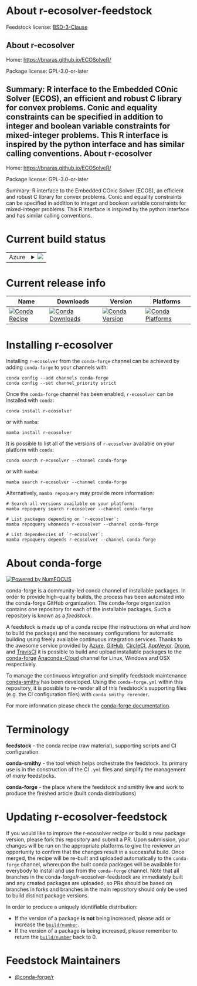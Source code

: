 About r-ecosolver-feedstock
===========================

Feedstock license: [BSD-3-Clause](https://github.com/conda-forge/r-ecosolver-feedstock/blob/main/LICENSE.txt)

About r-ecosolver
-----------------

Home: https://bnaras.github.io/ECOSolveR/

Package license: GPL-3.0-or-later

Summary: R interface to the Embedded COnic Solver (ECOS), an efficient and robust C library for convex problems. Conic and equality constraints can be specified in addition to integer and boolean variable constraints for mixed-integer problems. This R interface is inspired by the python interface and has similar calling conventions.
About r-ecosolver
-----------------

Home: https://bnaras.github.io/ECOSolveR/

Package license: GPL-3.0-or-later

Summary: R interface to the Embedded COnic Solver (ECOS), an efficient and robust C library for convex problems. Conic and equality constraints can be specified in addition to integer and boolean variable constraints for mixed-integer problems. This R interface is inspired by the python interface and has similar calling conventions.

Current build status
====================


<table>
    
  <tr>
    <td>Azure</td>
    <td>
      <details>
        <summary>
          <a href="https://dev.azure.com/conda-forge/feedstock-builds/_build/latest?definitionId=14633&branchName=main">
            <img src="https://dev.azure.com/conda-forge/feedstock-builds/_apis/build/status/r-ecosolver-feedstock?branchName=main">
          </a>
        </summary>
        <table>
          <thead><tr><th>Variant</th><th>Status</th></tr></thead>
          <tbody><tr>
              <td>linux_64_r_base4.1</td>
              <td>
                <a href="https://dev.azure.com/conda-forge/feedstock-builds/_build/latest?definitionId=14633&branchName=main">
                  <img src="https://dev.azure.com/conda-forge/feedstock-builds/_apis/build/status/r-ecosolver-feedstock?branchName=main&jobName=linux&configuration=linux%20linux_64_r_base4.1" alt="variant">
                </a>
              </td>
            </tr><tr>
              <td>linux_64_r_base4.2</td>
              <td>
                <a href="https://dev.azure.com/conda-forge/feedstock-builds/_build/latest?definitionId=14633&branchName=main">
                  <img src="https://dev.azure.com/conda-forge/feedstock-builds/_apis/build/status/r-ecosolver-feedstock?branchName=main&jobName=linux&configuration=linux%20linux_64_r_base4.2" alt="variant">
                </a>
              </td>
            </tr><tr>
              <td>osx_64_r_base4.1</td>
              <td>
                <a href="https://dev.azure.com/conda-forge/feedstock-builds/_build/latest?definitionId=14633&branchName=main">
                  <img src="https://dev.azure.com/conda-forge/feedstock-builds/_apis/build/status/r-ecosolver-feedstock?branchName=main&jobName=osx&configuration=osx%20osx_64_r_base4.1" alt="variant">
                </a>
              </td>
            </tr><tr>
              <td>osx_64_r_base4.2</td>
              <td>
                <a href="https://dev.azure.com/conda-forge/feedstock-builds/_build/latest?definitionId=14633&branchName=main">
                  <img src="https://dev.azure.com/conda-forge/feedstock-builds/_apis/build/status/r-ecosolver-feedstock?branchName=main&jobName=osx&configuration=osx%20osx_64_r_base4.2" alt="variant">
                </a>
              </td>
            </tr><tr>
              <td>win_64</td>
              <td>
                <a href="https://dev.azure.com/conda-forge/feedstock-builds/_build/latest?definitionId=14633&branchName=main">
                  <img src="https://dev.azure.com/conda-forge/feedstock-builds/_apis/build/status/r-ecosolver-feedstock?branchName=main&jobName=win&configuration=win%20win_64_" alt="variant">
                </a>
              </td>
            </tr>
          </tbody>
        </table>
      </details>
    </td>
  </tr>
</table>

Current release info
====================

| Name | Downloads | Version | Platforms |
| --- | --- | --- | --- |
| [![Conda Recipe](https://img.shields.io/badge/recipe-r--ecosolver-green.svg)](https://anaconda.org/conda-forge/r-ecosolver) | [![Conda Downloads](https://img.shields.io/conda/dn/conda-forge/r-ecosolver.svg)](https://anaconda.org/conda-forge/r-ecosolver) | [![Conda Version](https://img.shields.io/conda/vn/conda-forge/r-ecosolver.svg)](https://anaconda.org/conda-forge/r-ecosolver) | [![Conda Platforms](https://img.shields.io/conda/pn/conda-forge/r-ecosolver.svg)](https://anaconda.org/conda-forge/r-ecosolver) |

Installing r-ecosolver
======================

Installing `r-ecosolver` from the `conda-forge` channel can be achieved by adding `conda-forge` to your channels with:

```
conda config --add channels conda-forge
conda config --set channel_priority strict
```

Once the `conda-forge` channel has been enabled, `r-ecosolver` can be installed with `conda`:

```
conda install r-ecosolver
```

or with `mamba`:

```
mamba install r-ecosolver
```

It is possible to list all of the versions of `r-ecosolver` available on your platform with `conda`:

```
conda search r-ecosolver --channel conda-forge
```

or with `mamba`:

```
mamba search r-ecosolver --channel conda-forge
```

Alternatively, `mamba repoquery` may provide more information:

```
# Search all versions available on your platform:
mamba repoquery search r-ecosolver --channel conda-forge

# List packages depending on `r-ecosolver`:
mamba repoquery whoneeds r-ecosolver --channel conda-forge

# List dependencies of `r-ecosolver`:
mamba repoquery depends r-ecosolver --channel conda-forge
```


About conda-forge
=================

[![Powered by
NumFOCUS](https://img.shields.io/badge/powered%20by-NumFOCUS-orange.svg?style=flat&colorA=E1523D&colorB=007D8A)](https://numfocus.org)

conda-forge is a community-led conda channel of installable packages.
In order to provide high-quality builds, the process has been automated into the
conda-forge GitHub organization. The conda-forge organization contains one repository
for each of the installable packages. Such a repository is known as a *feedstock*.

A feedstock is made up of a conda recipe (the instructions on what and how to build
the package) and the necessary configurations for automatic building using freely
available continuous integration services. Thanks to the awesome service provided by
[Azure](https://azure.microsoft.com/en-us/services/devops/), [GitHub](https://github.com/),
[CircleCI](https://circleci.com/), [AppVeyor](https://www.appveyor.com/),
[Drone](https://cloud.drone.io/welcome), and [TravisCI](https://travis-ci.com/)
it is possible to build and upload installable packages to the
[conda-forge](https://anaconda.org/conda-forge) [Anaconda-Cloud](https://anaconda.org/)
channel for Linux, Windows and OSX respectively.

To manage the continuous integration and simplify feedstock maintenance
[conda-smithy](https://github.com/conda-forge/conda-smithy) has been developed.
Using the ``conda-forge.yml`` within this repository, it is possible to re-render all of
this feedstock's supporting files (e.g. the CI configuration files) with ``conda smithy rerender``.

For more information please check the [conda-forge documentation](https://conda-forge.org/docs/).

Terminology
===========

**feedstock** - the conda recipe (raw material), supporting scripts and CI configuration.

**conda-smithy** - the tool which helps orchestrate the feedstock.
                   Its primary use is in the construction of the CI ``.yml`` files
                   and simplify the management of *many* feedstocks.

**conda-forge** - the place where the feedstock and smithy live and work to
                  produce the finished article (built conda distributions)


Updating r-ecosolver-feedstock
==============================

If you would like to improve the r-ecosolver recipe or build a new
package version, please fork this repository and submit a PR. Upon submission,
your changes will be run on the appropriate platforms to give the reviewer an
opportunity to confirm that the changes result in a successful build. Once
merged, the recipe will be re-built and uploaded automatically to the
`conda-forge` channel, whereupon the built conda packages will be available for
everybody to install and use from the `conda-forge` channel.
Note that all branches in the conda-forge/r-ecosolver-feedstock are
immediately built and any created packages are uploaded, so PRs should be based
on branches in forks and branches in the main repository should only be used to
build distinct package versions.

In order to produce a uniquely identifiable distribution:
 * If the version of a package **is not** being increased, please add or increase
   the [``build/number``](https://docs.conda.io/projects/conda-build/en/latest/resources/define-metadata.html#build-number-and-string).
 * If the version of a package **is** being increased, please remember to return
   the [``build/number``](https://docs.conda.io/projects/conda-build/en/latest/resources/define-metadata.html#build-number-and-string)
   back to 0.

Feedstock Maintainers
=====================

* [@conda-forge/r](https://github.com/conda-forge/r/)


